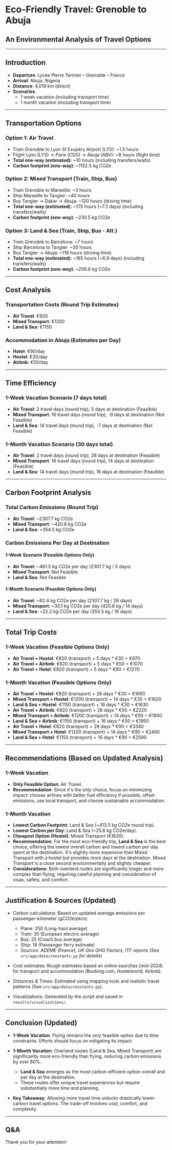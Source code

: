 # Eco-Friendly Travel: Grenoble to Abuja
## An Environmental Analysis of Travel Options

---

## Introduction

- **Departure**: Lycée Pierre Termier – Grenoble – France
- **Arrival**: Abuja, Nigeria
- **Distance**: 4,019 km (direct)
- **Scenarios**:
  - 1 week vacation (including transport time)
  - 1 month vacation (including transport time)

---

## Transportation Options

### Option 1: Air Travel
- Train Grenoble to Lyon St Exupéry Airport (LYS): ~1.5 hours
- Flight Lyon (LYS) → Paris (CDG) → Abuja (ABV): ~8 hours (flight time)
- **Total one-way (estimated)**: ~10 hours (including transfers/waits)
- **Carbon footprint (one-way)**: ~1152.5 kg CO2e

### Option 2: Mixed Transport (Train, Ship, Bus)
- Train Grenoble to Marseille: ~3 hours
- Ship Marseille to Tangier: ~40 hours
- Bus Tangier → Dakar → Abuja: ~120 hours (driving time)
- **Total one-way (estimated)**: ~175 hours (~7.3 days) (including transfers/waits)
- **Carbon footprint (one-way)**: ~230.5 kg CO2e

### Option 3: Land & Sea (Train, Ship, Bus - Alt.)
- Train Grenoble to Barcelona: ~7 hours
- Ship Barcelona to Tangier: ~30 hours
- Bus Tangier → Abuja: ~116 hours (driving time)
- **Total one-way (estimated)**: ~165 hours (~6.9 days) (including transfers/waits)
- **Carbon footprint (one-way)**: ~206.8 kg CO2e

---

## Cost Analysis

### Transportation Costs (Round Trip Estimates)
- **Air Travel**: €820
- **Mixed Transport**: €1200
- **Land & Sea**: €1150

### Accommodation in Abuja (Estimates per Day)
- **Hotel**: €90/day
- **Hostel**: €30/day
- **Airbnb**: €50/day

---

## Time Efficiency

### 1-Week Vacation Scenario (7 days total)
- **Air Travel**: 2 travel days (round trip), 5 days at destination (Feasible)
- **Mixed Transport**: 16 travel days (round trip), -9 days at destination (Not Feasible)
- **Land & Sea**: 14 travel days (round trip), -7 days at destination (Not Feasible)

### 1-Month Vacation Scenario (30 days total)
- **Air Travel**: 2 travel days (round trip), 28 days at destination (Feasible)
- **Mixed Transport**: 16 travel days (round trip), 14 days at destination (Feasible)
- **Land & Sea**: 14 travel days (round trip), 16 days at destination (Feasible)

---

## Carbon Footprint Analysis

### Total Carbon Emissions (Round Trip)
- **Air Travel**: ~2307.7 kg CO2e
- **Mixed Transport**: ~420.8 kg CO2e
- **Land & Sea**: ~354.5 kg CO2e

### Carbon Emissions Per Day at Destination

#### 1-Week Scenario (Feasible Options Only)
- **Air Travel**: ~461.5 kg CO2e per day (2307.7 kg / 5 days)
- **Mixed Transport**: Not Feasible
- **Land & Sea**: Not Feasible

#### 1-Month Scenario (Feasible Options Only)
- **Air Travel**: ~82.4 kg CO2e per day (2307.7 kg / 28 days)
- **Mixed Transport**: ~30.1 kg CO2e per day (420.8 kg / 14 days)
- **Land & Sea**: ~22.2 kg CO2e per day (354.5 kg / 16 days)

---

## Total Trip Costs

### 1-Week Vacation (Feasible Options Only)
- **Air Travel + Hostel**: €820 (transport) + 5 days * €30 = €970
- **Air Travel + Airbnb**: €820 (transport) + 5 days * €50 = €1070
- **Air Travel + Hotel**: €820 (transport) + 5 days * €90 = €1270

### 1-Month Vacation (Feasible Options Only)
- **Air Travel + Hostel**: €820 (transport) + 28 days * €30 = €1660
- **Mixed Transport + Hostel**: €1200 (transport) + 14 days * €30 = €1620
- **Land & Sea + Hostel**: €1150 (transport) + 16 days * €30 = €1630
- **Air Travel + Airbnb**: €820 (transport) + 28 days * €50 = €2220
- **Mixed Transport + Airbnb**: €1200 (transport) + 14 days * €50 = €1900
- **Land & Sea + Airbnb**: €1150 (transport) + 16 days * €50 = €1950
- **Air Travel + Hotel**: €820 (transport) + 28 days * €90 = €3340
- **Mixed Transport + Hotel**: €1200 (transport) + 14 days * €90 = €2460
- **Land & Sea + Hotel**: €1150 (transport) + 16 days * €90 = €2590

---

## Recommendations (Based on Updated Analysis)

### 1-Week Vacation
- **Only Feasible Option**: Air Travel.
- **Recommendation**: Since it's the only choice, focus on minimizing impact: choose airlines with better fuel efficiency if possible, offset emissions, use local transport, and choose sustainable accommodation.

### 1-Month Vacation
- **Lowest Carbon Footprint**: Land & Sea (~413.5 kg CO2e round trip).
- **Lowest Carbon per Day**: Land & Sea (~25.8 kg CO2e/day).
- **Cheapest Option (Hostel)**: Mixed Transport (€1620).
- **Recommendation**: For the most eco-friendly trip, **Land & Sea** is the best choice, offering the lowest overall carbon and lowest carbon per day spent at the destination. It's slightly more expensive than Mixed Transport with a hostel but provides more days at the destination. Mixed Transport is a close second environmentally and slightly cheaper.
- **Considerations**: Both overland routes are significantly longer and more complex than flying, requiring careful planning and consideration of visas, safety, and comfort.

---

## Justification & Sources (Updated)

- Carbon calculations: Based on updated average emissions per passenger-kilometer (gCO2e/pkm):
  - Plane: 250 (Long-haul average)
  - Train: 35 (European electric average)
  - Bus: 25 (Coach bus average)
  - Ship: 18 (Passenger ferry estimate)
  - *Sources: ADEME (France), UK Gov GHG Factors, ITF reports (See `src/app/data/constants.py` for details)*

- Cost estimates: Rough estimates based on online searches (mid-2024) for transport and accommodation (Booking.com, Hostelworld, Airbnb).

- Distances & Times: Estimated using mapping tools and realistic travel patterns (See `src/app/data/constants.py`).

- Visualizations: Generated by the script and saved in `results/visualizations/`.

---

## Conclusion (Updated)

- **1-Week Vacation**: Flying remains the only feasible option due to time constraints. Efforts should focus on mitigating its impact.

- **1-Month Vacation**: Overland routes (Land & Sea, Mixed Transport) are significantly more eco-friendly than flying, reducing carbon emissions by over 80%.
  - **Land & Sea** emerges as the most carbon-efficient option overall and per day at the destination.
  - These routes offer unique travel experiences but require substantially more time and planning.

- **Key Takeaway**: Allowing more travel time unlocks drastically lower-carbon travel options. The trade-off involves cost, comfort, and complexity.

---

## Q&A

Thank you for your attention!
